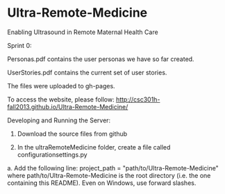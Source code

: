 Ultra-Remote-Medicine
=====================

Enabling Ultrasound in Remote Maternal Health Care

Sprint 0:

Personas.pdf contains the user personas we have so far created.

UserStories.pdf contains the current set of user stories.

The files were uploaded to gh-pages.

To access the website, please follow: http://csc301h-fall2013.github.io/Ultra-Remote-Medicine/

Developing and Running the Server:

1. Download the source files from github
 
2. In the ultraRemoteMedicine folder, create a file called configurationsettings.py
	
a. Add the following line: project_path = "path/to/Ultra-Remote-Medicine" where path/to/Ultra-Remote-Medicine is the root directory (i.e. the one containing this README). Even on Windows, use forward slashes.
